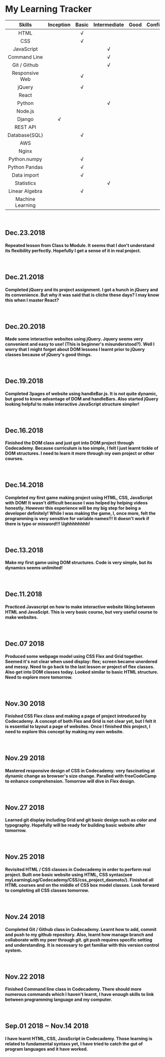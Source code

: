 My Learning Tracker
===================


| Skills         | Inception    | Basic        | Intermediate | Good         | Confident    | Excellent    |
| :------------: | :----------: | :----------: | :----------: | :----------: | :----------: | :----------: |
| HTML           |              | √            |              |              |              |              |
| CSS            |              | √            |              |              |              |              |
| JavaScript     |              |              |  √           |              |              |              |
| Command Line   |              |              |  √           |              |              |              |
| Git / Github   |              |              |  √           |              |              |              |
| Responsive Web |              | √            |              |              |              |              |
| jQuery         |              | √            |              |              |              |              |
| React          |              |              |              |              |              |              |
| Python         |              |              |  √           |              |              |              |
| Node.js        |              |              |              |              |              |              |
| Django         | √            |              |              |              |              |              |
| REST API       |              |              |              |              |              |              |
| Database(SQL)  |              | √            |              |              |              |              |
| AWS            |              |              |              |              |              |              |
| Nginx          |              |              |              |              |              |              |
| Python.numpy   |              | √            |              |              |              |              |
| Python Pandas  |              | √            |              |              |              |              |
| Data import    |              | √            |              |              |              |              |
| Statistics     |              |              | √            |              |              |              |
| Linear Algebra |              | √            |              |              |              |              |
| Machine Learning|              |              |              |              |              |              |

<br>

Dec.23.2018
-----------
#### Repeated lesson from Class to Module. It seems that I don't understand its flexibility perfectly. Hopefully I get a sense of it in real project.
<br>


Dec.21.2018
-----------
#### Completed jQuery and its project assignment. I got a hunch in jQuery and its convenience. But why it was said that is cliche these days? I may know this when I master React?
<br>


Dec.20.2018
-----------
#### Made some interactive websites using jQuery. Jquery seems very convenient and easy to use! (This is beginner's misunderstood?). Well I worry that I might forget about DOM lessons I learnt prior to jQuery classes because of jQuery's good things.
<br>


Dec.19.2018
-----------
#### Completed 3pages of website using handleBar.js. It is not quite dynamic, but good to know advantage of DOM and handleBars. Also started jQuery looking helpful to make interactive JavaScript structure simpler!
<br>


Dec.16.2018
-----------
#### Finished the DOM class and just got into DOM project through Codecademy. Because curriculum is too simple, I felt I just learnt tickle of DOM structures. I need to learn it more through my own project or other courses.
<br>


Dec.14.2018
-----------
#### Completed my first game making project using HTML, CSS, JavaScript with DOM! It wasn't difficult because I was helped by helping videos honestly. However this experience will be my big step for being a developer definitely! While I was making the game, I, once more, felt the programming is very sensitive for variable names!!! It doesn't work if there is typo or misword!!! Ughhhhhhhh!
<br>


Dec.13.2018
-----------
#### Make my first game using DOM structures. Code is very simple, but its dynamics seems unlimited!
<br>


Dec.11.2018
-----------
#### Practiced Javascript on how to make interactive website liking between HTML and JavaScipt. This is very basic course, but very useful course to make websites.
<br>


Dec.07 2018
-----------
#### Produced some webpage model using CSS Flex and Grid together. Seemed it's not clear when used display: flex; screen became unordered and messy. Need to go back to the last lesson or project of flex classes. Also get into DOM classes today. Looked similar to basic HTML structure. Need to explore more tomorrow.
<br>


Nov.30 2018
-----------
#### Finished CSS Flex class and making a page of project introduced by Codecademy. A concept of both Flex and Grid is not clear yet, but I felt it is essential to layout a page of websites. Once I finished this project, I need to explore this concept by making my own website.
<br>

Nov.29 2018
-----------
#### Mastered responsive design of CSS in Codecademy. very fascinating at dynamic change as browser's size change. Paralled with freeCodeCamp to enhance comprehension. Tomorrow will dive in Flex design.
<br>

Nov.27 2018
-----------
#### Learned git display including Grid and git basic design such as color and typography. Hopefully will be ready for building basic website after tomorrow.
<br>

Nov.25 2018
-----------
#### Revisited HTML / CSS classes in Codecademy in order to perform real project. Built one basic website using HTML, CSS syntas(see myLearningLog/Codecademy/CSS/css_project_dasmoto/). Finished all HTML courses and on the middle of CSS box model classes. Look forward to completing all CSS classes tomorrow.
<br>

Nov.24 2018
-----------
#### Completed Git / Github class in Codecademy. Learnt how to add, commit and push to my github repository. Also, learnt how manage branch and collaborate with my peer through git. git push requires specific setting and understanding. It is necessary to get familiar with this version control system.
<br>

Nov.22 2018
-----------
#### Finished Command line class in Codecademy. There should more numerous commands which I haven't learnt, I have enough skills to link between programming language and my computer.
<br>

Sep.01 2018 ~ Nov.14 2018
-----------
#### I have learnt HTML, CSS, JavaScript in Codecademy. Those learning is related to fundamental syntaxs yet, I have tried to catch the gut of program languages and it have worked.
